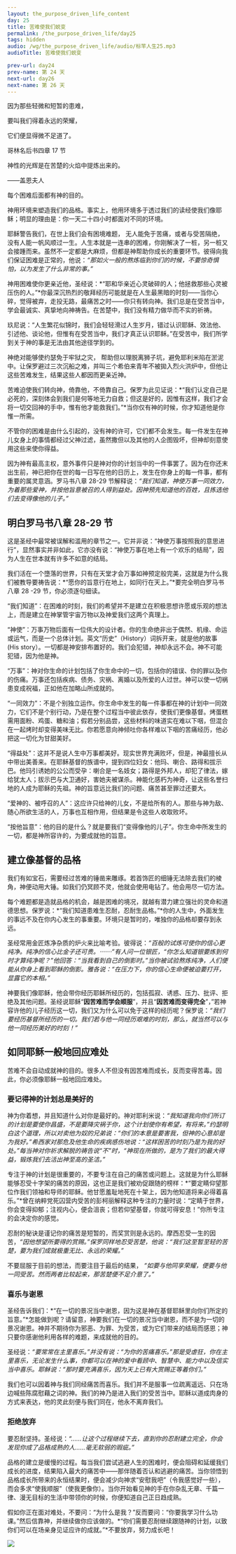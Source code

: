 ```yaml
---
layout: the_purpose_driven_life_content
day: 25
title: 苦难使我们蜕变
permalink: /the_purpose_driven_life/day25
tags: hidden
audio: /wg/the_purpose_driven_life/audio/标竿人生25.mp3
audioTitle: 苦难使我们蜕变

prev-url: day24
prev-name: 第 24 天
next-url: day26
next-name: 第 26 天
---
```


<div class="center script poem">
<p>因为那些轻微和短暂的患难，</p>
<p>要叫我们得着永远的荣耀，</p>
<p>它们便显得微不足道了。</p>
<p class="sp-verse">哥林名后书四章 17 节</p>
</div>
<div class="center poem">
<p>神性的光辉是在苦楚的火焰中提炼出来的。</p>
<p>——盖恩夫人</p>
</div>
<p class="first">每个困难后面都有神的目的。</p>

神用环境来塑造我们的品格。事实上，他用环境多于透过我们的读经使我们像耶稣；明显的理由是：你一天二十四小时都面对不同的环境。

耶稣警告我们，在世上我们会有困境难题， 无人能免于苦痛，或者与受苦隔绝，没有人能一帆风顺过一生。人生本就是一连串的困难，你刚解决了一桩，另一桩又会接踵而来。虽然不一定都是大麻烦，但都是神帮助你成长的重要环节。彼得向我们保证困难是正常的，他说：*“那如火一般的熬炼临到你们的时候，不要惊奇惧怕，以为发生了什么非常的事。”*

神用困难使你更亲近他，圣经说：*“耶和华亲近心灵破碎的人；他拯救那些心灵被压伤的人。”*你最深沉热烈的敬拜经历可能就是在人生最黑暗的时刻——当你心碎，觉得被弃，走投无路，最痛苦之时——你只有转向神。我们总是在受苦当中，学会最诚实、真挚地向神祷告。在苦楚中，我们没有精力做华而不实的祈祷。

玖尼说：“人生繁花似锦时，我们会轻轻滑过人生岁月，错过认识耶稣、效法他、引述他、谈论他，但惟有在受苦当中，我们才真正认识耶稣。”在受苦中，我们所学到关于神的事是无法由其他途径学到的。

神绝对能够使约瑟免于牢狱之灾， 帮助但以理脱离狮子坑，避免耶利米陷在淤泥中。让保罗避过三次沉船之难，并叫三个希伯来青年不被拋入烈火洪炉中，但他让这些苦难发生，结果这些人都因而更亲近神。

苦难迫使我们转向神，倚靠他，不倚靠自己。保罗为此见证说：*“我们认定自己是必死的，深刻体会到我们是何等地无力自救；但这是好的，因惟有这样，我们才会将一切交回神的手中，惟有他才能救我们。”*当你仅有神的时候，你才知道他是你惟一所需。

不管你的困难是由什么引起的，没有神的许可，它们都不会发生。每一件发生在神儿女身上的事情都经过父神过滤，虽然撒但以及其他的人企图毁坏，但神却刻意使用这些来使你得益。

因为神有最高主权，意外事件只是神对你的计划当中的一件事罢了。因为在你还末出生前，神已把你在世的每一日写在他的日历上，发生在你身上的每一件事，都有重要的属灵意涵。罗马书八章 28-29 节解释说：*“我们知道，神使万事一同效力，为着那些爱神，并按他旨意被召的人得到益处。因神预先知道他的百姓，且拣选他们去变得像他的儿子。”*

## 明白罗马书八章 28-29 节

这是圣经中最常被误解和滥用的章节之一。它并非说：“神使万事按照我的意思进行”，显然事实并非如此，它亦没有说：“神使万事在地上有一个欢乐的结局”，因为人生在世本就有许多不如意的结局。

我们活在一个墮落的世界，只有在天堂才会万事如神预定般完美，这就是为什么我们被教导要祷告说：*“愿你的旨意行在地上，如同行在天上。”*要完全明白罗马书八章 28 -29 节，你必须逐句细读。

“我们知道”：在困难的时刻，我们的希望并不是建立在积极思想许愿或乐观的想法上，而是建立在神掌管宇宙万物以及神爱我们这两个真理上。

“神使”：万事万物后面有一位伟大的设计者。你的生命绝非出于偶然、机缘、命运或运气，而是一个总体计划。英文“历史”（History）词拆开来，就是他的故事 (His story）。一切都是神安排布置好的。我们会犯错，神却永远不会。神不可能犯错，因为他是神。

“万事”：神对你生命的计划包括了你生命中的一切，包括你的错误、你的罪以及你的伤痛。万事还包括疾病、债务、灾祸、离婚以及所爱的人过世。神可以使一切祸患变成祝福，正如他在加略山所成就的。

“一同效力”：不是个别独立运作。你生命中发生的每一件事都在神的计划中一同效力，它们不是个别行动，乃是在整个过程当中彼此依存，使我们更像基督。烤蛋糕需用面粉、鸡蛋、糖和油；假若分别品尝，这些材料的味道实在难以下咽，但混合在一起烤时却变得美味无比。你若愿意向神倾吐你各样难以下咽的苦痛经历，他必把这一切化为甘甜美好。

“得益处”：这并不是说人生中万事都美好。现实世界充满败坏，但是，神最擅长从中带出美善来。在耶稣基督的族谱中，提到四位妇女：他玛、喇合、路得和拔示巴。他玛引诱她的公公而受孕：喇合是一名妓女；路得是外邦人，却犯了律法，嫁给犹太人；拔示巴与大卫通好，害她夫被谋杀。神能化感朽为神奇，让这些名誉扫地的人成为耶稣的先祖。神的旨意远比我们的问题、痛苦甚至罪过还要大。

“爱神的、被呼召的人”：这应许只给神的儿女，不是给所有的人。那些与神为敌、随心所欲生活的人，万事也互相作用，但结果是令这些人收取败坏。

“按他旨意”：他的目的是什么？就是要我们“变得像他的儿子”。你生命中所发生的一切，都是神所容许的，为要成就他的旨意。

## 建立像基督的品格

我们有如宝石，需要经过苦难的锤凿来雕琢。若首饰匠的细锤无法除去我们的棱角，神便动用大锤。如我们仍冥顾不灵，他就会使用电钻了。他会用尽一切方法。

每个难题都是造就品格的机会，越是困难的境况，就越有潜力建立强壮的灵命和道德思想。保罗说：*“我们知道患难生忍耐，忍耐生品格。”*你的人生中，外面发生的事远不及在你内心发生的事重要。环境只是暂时的，唯独你的品格却要存到永远。

圣经常用金匠炼净杂质的炉火来比喻考验。彼得说：*“百般的试炼可使你的信心更纯净。纯净的信心比金子还可贵。⋯⋯”*有人问一位银匠，“你怎么知道银要炼到何时才算纯净呢？”他回答：“当我看到自己的倒影时。”当你被试验熬炼纯净，人们便能从你身上看到耶稣的倒影。雅各说：*“在压力下，你的信心生命便被迫要打开，显露它的本相。”*

神要我们像耶稣，他会带你经历耶稣所经历的，包括孤寂、诱惑、压力、批评、拒绝及其他问题。圣经说耶稣“**因苦难而学会顺服**”，并且“**因苦难而变得完全**”，”若神容许他的儿子经历这一切，我们又为什么可以免于这样的经历呢？保罗说：*“我们要经历基督所经历的一切。我们若与他一同经历艰难的时刻，那么，就当然可以与他一同经历美好的时刻！”*

## 如同耶稣一般地回应难处

苦难不会自动成就神的目的。很多人不但没有因苦难而成长，反而变得苦毒。因此，你必须像耶稣一般地回应难处。

### 要记得神的计划总是美好的

神为你着想，并且知道什么对你是最好的。神对耶利米说：*“我知道我向你们所订的计划是要使你昌盛，不是要降灾祸于你，这个计划使你有希望，有将来。”*约瑟明白这个道理，所以对卖他为奴的兄弟说：*“你们的本意是要害我，但神的心意却是为我好。”*希西家对那危及他生命的疾病感伤地说：*“这样困苦的时刻乃是为我的好处。”*每当神对你祈求解脱的祷告说“不”时，*“神现在所做的，是为了我们的最大得益，锻炼我们去活出神至高的圣洁。”*

专注于神的计划是很重要的，不要专注在自己的痛苦或问题上。这就是为什么耶稣能够忍受十字架的痛苦的原因，这也正是我们被劝促跟随的榜样：*“要定睛仰望那位作我们领袖和导师的耶稣。他甘愿羞耻地死在十架上，因为他知道将来必得着喜乐。”*曾在纳粹党死囚营内受苦的彭柯丽解释这种专注的力量时说：“定睛于世界，你会变得抑郁；注视内心，便会沮丧；但若仰望基督，你就可得安息！”你所专注的会决定你的感觉。

忍耐的秘诀是谨记你的痛苦是短暂的，而奖赏则是永远的。摩西忍受一生的因苦，*“因他想望所要得的赏赐。”*保罗同样地忍受苦楚，他说：*“我们这至暂至轻的苦楚，要为我们成就极重无比、永远的荣耀。”*

不要屈服于目前的想法，而要注目于最后的结果， *“如要与他同享荣耀，便要与他一同受苦。然而两者比较起来，那苦楚便不足介意了。”*

### 喜乐与谢恩

圣经告诉我们：*“在一切的景况当中谢恩，因为这是神在基督耶稣里向你们所定的旨意。”*怎能做到呢？请留意，神要我们在一切的景况当中谢恩，而不是为一切的景况谢恩。神并不期待你为邪恶、为罪、为受苦，或为它们带来的结局而感恩；神只要你感谢他利用各样的难题，来成就他的目的。

圣经说：*“要常常在主里喜乐。”*并没有说：“为你的苦痛喜乐。”那是受虐狂，你在主里喜乐，无论发生什么事，你都可以在神的爱中看顾中、智慧中、能力中以及信实当中喜乐。耶稣说：*“那时要充满喜乐，因为天上已有大赏赐正等着你们。”*

我们也可以因着神与我们同经痛苦而喜乐。我们并不是服事一位疏离遥远、只在场边喊些陈腐慰藉之词的神。我们的神乃是进入我们的受苦当中。耶稣以道成肉身的方式来表达，他的灵此刻便与我们同在，他永不离弃我们。

### 拒绝放弃

要忍耐坚持。圣经说：*“……让这个过程继续下去，直到你的忍耐建立完全，你会发现你成了品格成熟的人……毫无软弱的瑕疵。”*

品格的建立是缓慢的过程。每当我们尝试逃避人生的困难时，便会阻碍和延缓我们成长的进度，结果陷入最大的痛苦中——那伴随着否认和逃避的痛苦。当你领悟到品格成长所带来的永恒结果时，便会减少向神求“安慰我吧”（令我感觉好一些），而会多求“使我顺服”（使我更像你）。当你开始看见神的手在你杂乱无章、千篇一律、漫无目标的生活中带领你的时候，你便知道自己正日趋成熟。

假如你正在面对难处，不要问：“为什么是我？”反而要问：“你要我学习什么功课。”然后信靠神，并继续做你应该做的。*“你们需要忍耐继续跟随神的计划，以致你们可以在场亲身见证应许的成就。”*不要放弃，努力成长吧！

<div class="article-img-wrapper">
  <img src="https://typora-1259024198.cos.ap-beijing.myqcloud.com/wg/the_purpose_driven_life/image/day25_card.jpg">
</div>
